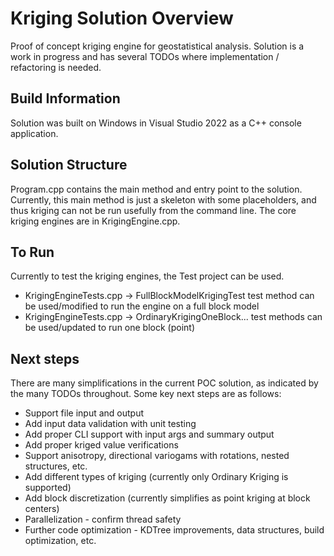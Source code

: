 # Kriging Solution Overview
Proof of concept kriging engine for geostatistical analysis.
Solution is a work in progress and has several TODOs where implementation / refactoring is needed.

## Build Information
Solution was built on Windows in Visual Studio 2022 as a C++ console application. 

## Solution Structure
Program.cpp contains the main method and entry point to the solution. 
Currently, this main method is just a skeleton with some placeholders, and thus kriging can not be run usefully from the command line.
The core kriging engines are in KrigingEngine.cpp. 

## To Run
Currently to test the kriging engines, the Test project can be used. 
* KrigingEngineTests.cpp -> FullBlockModelKrigingTest test method can be used/modified to run the engine on a full block model
* KrigingEngineTests.cpp -> OrdinaryKrigingOneBlock... test methods can be used/updated to run one block (point)

## Next steps
There are many simplifications in the current POC solution, as indicated by the many TODOs throughout. Some key next steps are as follows:
* Support file input and output
* Add input data validation with unit testing
* Add proper CLI support with input args and summary output
* Add proper kriged value verifications
* Support anisotropy, directional variogams with rotations, nested structures, etc.
* Add different types of kriging (currently only Ordinary Kriging is supported)
* Add block discretization (currently simplifies as point kriging at block centers)
* Parallelization - confirm thread safety
* Further code optimization - KDTree improvements, data structures, build optimization, etc.
